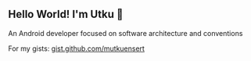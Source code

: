 ## Hello World! I'm Utku 👋

An Android developer focused on software architecture and conventions

For my gists: [gist.github.com/mutkuensert](https://gist.github.com/mutkuensert)
